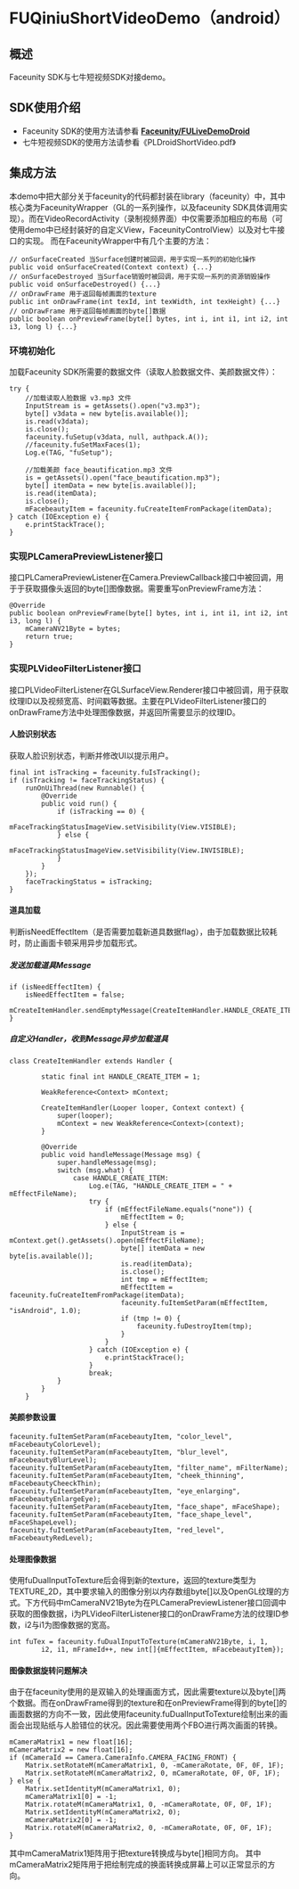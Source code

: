 ﻿# FUQiniuShortVideoDemo（android）

## 概述

Faceunity SDK与七牛短视频SDK对接demo。

## SDK使用介绍

 - Faceunity SDK的使用方法请参看 [**Faceunity/FULiveDemoDroid**][1]
 - 七牛短视频SDK的使用方法请参看《PLDroidShortVideo.pdf》

## 集成方法

本demo中把大部分关于faceunity的代码都封装在library（faceunity）中，其中核心类为FaceunityWrapper（GL的一系列操作，以及faceunity SDK具体调用实现）。而在VideoRecordActivity（录制视频界面）中仅需要添加相应的布局（可使用demo中已经封装好的自定义View，FaceunityControlView）以及对七牛接口的实现。
而在FaceunityWrapper中有几个主要的方法：

```
// onSurfaceCreated 当Surface创建时被回调，用于实现一系列的初始化操作
public void onSurfaceCreated(Context context) {...}
// onSurfaceDestroyed 当Surface销毁时被回调，用于实现一系列的资源销毁操作
public void onSurfaceDestroyed() {...}
// onDrawFrame 用于返回每帧画面的texture
public int onDrawFrame(int texId, int texWidth, int texHeight) {...}
// onDrawFrame 用于返回每帧画面的byte[]数据
public boolean onPreviewFrame(byte[] bytes, int i, int i1, int i2, int i3, long l) {...}
```

### 环境初始化

加载Faceunity SDK所需要的数据文件（读取人脸数据文件、美颜数据文件）：

```
try {
    //加载读取人脸数据 v3.mp3 文件
    InputStream is = getAssets().open("v3.mp3");
    byte[] v3data = new byte[is.available()];
    is.read(v3data);
    is.close();
    faceunity.fuSetup(v3data, null, authpack.A());
    //faceunity.fuSetMaxFaces(1);
    Log.e(TAG, "fuSetup");

    //加载美颜 face_beautification.mp3 文件
    is = getAssets().open("face_beautification.mp3");
    byte[] itemData = new byte[is.available()];
    is.read(itemData);
    is.close();
    mFacebeautyItem = faceunity.fuCreateItemFromPackage(itemData);
} catch (IOException e) {
    e.printStackTrace();
}
```

### 实现PLCameraPreviewListener接口

接口PLCameraPreviewListener在Camera.PreviewCallback接口中被回调，用于于获取摄像头返回的byte[]图像数据。需要重写onPreviewFrame方法：

```
@Override
public boolean onPreviewFrame(byte[] bytes, int i, int i1, int i2, int i3, long l) {
    mCameraNV21Byte = bytes;
    return true;
}
```

### 实现PLVideoFilterListener接口

接口PLVideoFilterListener在GLSurfaceView.Renderer接口中被回调，用于获取纹理ID以及视频宽高、时间戳等数据。主要在PLVideoFilterListener接口的onDrawFrame方法中处理图像数据，并返回所需要显示的纹理ID。

#### 人脸识别状态

获取人脸识别状态，判断并修改UI以提示用户。

```
final int isTracking = faceunity.fuIsTracking();
if (isTracking != faceTrackingStatus) {
    runOnUiThread(new Runnable() {
        @Override
        public void run() {
            if (isTracking == 0) {
                mFaceTrackingStatusImageView.setVisibility(View.VISIBLE);
            } else {
                mFaceTrackingStatusImageView.setVisibility(View.INVISIBLE);
            }
        }
    });
    faceTrackingStatus = isTracking;
}
```

#### 道具加载

判断isNeedEffectItem（是否需要加载新道具数据flag），由于加载数据比较耗时，防止画面卡顿采用异步加载形式。

##### 发送加载道具Message

```
if (isNeedEffectItem) {
    isNeedEffectItem = false;
    mCreateItemHandler.sendEmptyMessage(CreateItemHandler.HANDLE_CREATE_ITEM);
}
```

##### 自定义Handler，收到Message异步加载道具

```
class CreateItemHandler extends Handler {

        static final int HANDLE_CREATE_ITEM = 1;

        WeakReference<Context> mContext;

        CreateItemHandler(Looper looper, Context context) {
            super(looper);
            mContext = new WeakReference<Context>(context);
        }

        @Override
        public void handleMessage(Message msg) {
            super.handleMessage(msg);
            switch (msg.what) {
                case HANDLE_CREATE_ITEM:
                    Log.e(TAG, "HANDLE_CREATE_ITEM = " + mEffectFileName);
                    try {
                        if (mEffectFileName.equals("none")) {
                            mEffectItem = 0;
                        } else {
                            InputStream is = mContext.get().getAssets().open(mEffectFileName);
                            byte[] itemData = new byte[is.available()];
                            is.read(itemData);
                            is.close();
                            int tmp = mEffectItem;
                            mEffectItem = faceunity.fuCreateItemFromPackage(itemData);
                            faceunity.fuItemSetParam(mEffectItem, "isAndroid", 1.0);
                            if (tmp != 0) {
                                faceunity.fuDestroyItem(tmp);
                            }
                        }
                    } catch (IOException e) {
                        e.printStackTrace();
                    }
                    break;
            }
        }
    }
```

#### 美颜参数设置

```
faceunity.fuItemSetParam(mFacebeautyItem, "color_level", mFacebeautyColorLevel);
faceunity.fuItemSetParam(mFacebeautyItem, "blur_level", mFacebeautyBlurLevel);
faceunity.fuItemSetParam(mFacebeautyItem, "filter_name", mFilterName);
faceunity.fuItemSetParam(mFacebeautyItem, "cheek_thinning", mFacebeautyCheeckThin);
faceunity.fuItemSetParam(mFacebeautyItem, "eye_enlarging", mFacebeautyEnlargeEye);
faceunity.fuItemSetParam(mFacebeautyItem, "face_shape", mFaceShape);
faceunity.fuItemSetParam(mFacebeautyItem, "face_shape_level", mFaceShapeLevel);
faceunity.fuItemSetParam(mFacebeautyItem, "red_level", mFacebeautyRedLevel);
```

#### 处理图像数据

使用fuDualInputToTexture后会得到新的texture，返回的texture类型为TEXTURE_2D，其中要求输入的图像分别以内存数组byte[]以及OpenGL纹理的方式。下方代码中mCameraNV21Byte为在PLCameraPreviewListener接口回调中获取的图像数据，i为PLVideoFilterListener接口的onDrawFrame方法的纹理ID参数，i2与i1为图像数据的宽高。

```
int fuTex = faceunity.fuDualInputToTexture(mCameraNV21Byte, i, 1,
        i2, i1, mFrameId++, new int[]{mEffectItem, mFacebeautyItem});
```

#### 图像数据旋转问题解决

由于在faceunity使用的是双输入的处理画面方式，因此需要texture以及byte[]两个数据。而在onDrawFrame得到的texture和在onPreviewFrame得到的byte[]的画面数据的方向不一致，因此使用faceunity.fuDualInputToTexture绘制出来的画面会出现贴纸与人脸错位的状况。因此需要使用两个FBO进行两次画面的转换。

```
mCameraMatrix1 = new float[16];
mCameraMatrix2 = new float[16];
if (mCameraId == Camera.CameraInfo.CAMERA_FACING_FRONT) {
    Matrix.setRotateM(mCameraMatrix1, 0, -mCameraRotate, 0F, 0F, 1F);
    Matrix.setRotateM(mCameraMatrix2, 0, mCameraRotate, 0F, 0F, 1F);
} else {
    Matrix.setIdentityM(mCameraMatrix1, 0);
    mCameraMatrix1[0] = -1;
    Matrix.rotateM(mCameraMatrix1, 0, -mCameraRotate, 0F, 0F, 1F);
    Matrix.setIdentityM(mCameraMatrix2, 0);
    mCameraMatrix2[0] = -1;
    Matrix.rotateM(mCameraMatrix2, 0, -mCameraRotate, 0F, 0F, 1F);
}
```

其中mCameraMatrix1矩阵用于把texture转换成与byte[]相同方向。
其中mCameraMatrix2矩阵用于把绘制完成的换面转换成屏幕上可以正常显示的方向。


  [1]: https://github.com/Faceunity/FULiveDemoDroid